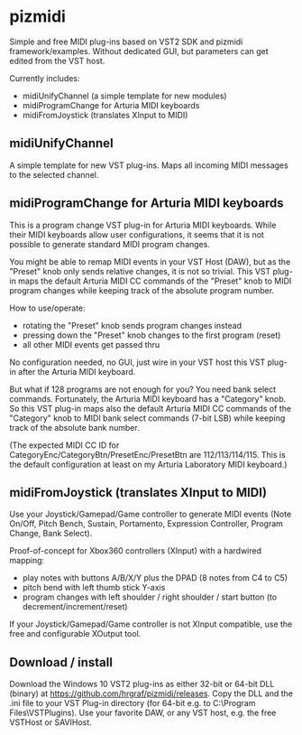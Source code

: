 # pizmidi
Simple and free MIDI plug-ins based on VST2 SDK and pizmidi framework/examples.
Without dedicated GUI, but parameters can get edited from the VST host.

Currently includes:
  * midiUnifyChannel (a simple template for new modules)
  * midiProgramChange for Arturia MIDI keyboards
  * midiFromJoystick (translates XInput to MIDI)

## midiUnifyChannel 
A simple template for new VST plug-ins. 
Maps all incoming MIDI messages to the selected channel.

## midiProgramChange for Arturia MIDI keyboards
This is a program change VST plug-in for Arturia MIDI keyboards. 
While their MIDI keyboards allow user configurations, it seems that it is not possible to generate standard MIDI program changes.

You might be able to remap MIDI events in your VST Host (DAW), but as the "Preset" knob only sends relative changes, it is not so trivial.
This VST plug-in maps the default Arturia MIDI CC commands of the "Preset" knob to MIDI program changes while keeping track of the absolute program number.

How to use/operate:
  * rotating the "Preset" knob sends program changes instead
  * pressing down the "Preset" knob changes to the first program (reset)
  * all other MIDI events get passed thru

No configuration needed, no GUI, just wire in your VST host this VST plug-in after the Arturia MIDI keyboard.

But what if 128 programs are not enough for you? You need bank select commands. Fortunately, the Arturia MIDI keyboard has a "Category" knob.
So this VST plug-in maps also the default Arturia MIDI CC commands of the "Category" knob to MIDI bank select commands (7-bit LSB) while keeping track of the absolute bank number.

(The expected MIDI CC ID for CategoryEnc/CategoryBtn/PresetEnc/PresetBtn are 112/113/114/115. This is the default configuration at least on my Arturia Laboratory MIDI keyboard.)

## midiFromJoystick (translates XInput to MIDI)
Use your Joystick/Gamepad/Game controller to generate MIDI events (Note On/Off, Pitch Bench, Sustain, Portamento, Expression Controller, Program Change, Bank Select).

Proof-of-concept for Xbox360 controllers (XInput) with a hardwired mapping: 
  * play notes with buttons A/B/X/Y plus the DPAD (8 notes from C4 to C5)
  * pitch bend with left thumb stick Y-axis
  * program changes with left shoulder / right shoulder / start button  (to decrement/increment/reset)
  
If your Joystick/Gamepad/Game controller is not XInput compatible, use the free and configurable XOutput tool.

## Download / install
Download the Windows 10 VST2 plug-ins as either 32-bit or 64-bit DLL (binary) at https://github.com/hrgraf/pizmidi/releases.
Copy the DLL and the .ini file to your VST Plug-in directory (for 64-bit e.g. to C:\Program Files\VSTPlugins).
Use your favorite DAW, or any VST host, e.g. the free VSTHost or SAVIHost.


